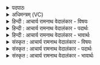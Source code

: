 <details><summary>पदपाठः</summary>

प्रा꣡ची꣢꣯म्। अ꣡नु꣢꣯। प्र꣣दि꣡श꣢म्। प्र꣣। दि꣡श꣢꣯म्। या꣣ति। चे꣡कि꣢꣯तत्। सम्। र꣣श्मि꣡भिः꣢। य꣣तते। दर्शतः꣢। र꣡थः꣢꣯। दै꣡व्यः꣢꣯। द꣣र्शतः꣢। र꣡थः꣢꣯। अ꣡ग्म꣢꣯न्। उ꣣क्था꣡नि꣢। पौ꣡ꣳस्या꣢꣯। इ꣡न्द्र꣢꣯म्। जै꣡त्रा꣢꣯य। ह꣣र्षयन्। व꣡ज्रः꣢꣯। च꣣। य꣢त्। भ꣡व꣢꣯थः। अ꣡न꣢꣯पच्युता। अन्। अ꣣पच्युता। सम꣡त्सु꣢। स꣣। म꣡त्सु। अ꣡न꣢꣯पच्युता। अन्। अ꣣पच्युता। १५९१।
</details>

<details><summary>अधिमन्त्रम् (VC)</summary>

- पवमानः सोमः
- अनानतः पारुच्छेपिः
- अत्यष्टिः
- गान्धारः
</details>

<details><summary>हिन्दी : आचार्य रामनाथ वेदालंकार - विषयः</summary>

अगले मन्त्र में यह कहा गया है कि परमात्मा की उपासना से जीव क्या प्राप्त करता है।
</details>

<details><summary>हिन्दी : आचार्य रामनाथ वेदालंकार - पदार्थः</summary>

पदार्थान्वयभाषाः -  परमेश्वर की मित्रता प्राप्त करके जीव (चेकितत्) विज्ञानवान् होता हुआ (प्राचीं प्रदिशम्) प्रकृष्ट दिशा की ओर (अनुधावति) अग्रसर होने लगता है। (दर्शतः) द्रष्टा वह (रथः) रथ के समान वेगवान् होता हुआ (रश्मिभिः) तेज की किरणों से (संयतते) संयुक्त हो जाता है। इसका (रथः) देहरूप रथ (दैव्यः) सज्जनों का हित करनेवाला और (दर्शतः) दर्शनीय हो जाता है। शुभगुणप्रेरक,सोम परमात्मा की उपासना से (उक्थानि) प्रशंसनीय (पौंस्या) बल (इन्द्रम्) जीवात्मा को (अग्मन्) प्राप्त होते हैं और उसे (जैत्राय) विजय के लिए (हर्षयन्) उत्साहित करते हैं, (यत्) क्योंकि,हे सद्गुणों की प्रेरणा करनेवाले जगदीश्वर ! आप (वज्रः च) और आपका व्रजतुल्य दण्ड देने का सामर्थ्य दोनों (अनपच्युता) अडिग होते हुए (समत्सु) देवासुरसङ्ग्रामों में (अनपच्युता) अटूट बलवाले (भवथः) होते हो ॥२॥
</details>

<details><summary>हिन्दी : आचार्य रामनाथ वेदालंकार - भावार्थः</summary>

भावार्थभाषाः -  परमेश्वर का सखा शत्रुओं से अपराजित होता हुआ सदा ही उत्कर्ष प्राप्त करता है ॥२॥
</details>

<details><summary>संस्कृत : आचार्य रामनाथ वेदालंकार - विषयः</summary>

अथ परमात्मोपासनया जीवः किं प्राप्नोतीत्युच्यते।
</details>

<details><summary>संस्कृत : आचार्य रामनाथ वेदालंकार - पदार्थः</summary>

पदार्थान्वयभाषाः -  परमेश्वरस्य सख्यं प्राप्य जीवः (चेकितत्) विज्ञानवान् सन् (प्राचीम् प्रदिशम्) प्रकृष्टां दिशम् (अनुयाति) अनुधावति। (दर्शतः) द्रष्टा, (रथः) रथ इव रंहणशीलः सः (रश्मिभिः) तेजःकिरणैः (संयतते) संगच्छते। अस्य (रथः) देहरूपः रथः (दैव्यः) देवेभ्यः सज्जनेभ्यो हितः, (दर्शतः) दर्शनीयश्च जायते। सोमस्य शुभगुणप्रेरकस्य परमात्मनः उपासनया (उक्थानि) प्रशंस्यानि (पौंस्या) पौंस्यानि बलानि (इन्द्रम्) जीवात्मानम् (अग्मन्) प्राप्नुवन्ति,तं च (जैत्राय) विजयाय (हर्षयन्) हर्षयन्ति उत्साहयन्ति।[हृष तुष्टौ,णिचि लङि प्रथमबहुवचने रूपम्। अडागमाभावश्छान्दसः।] (यत्) यस्मात्,हे सोम सद्गुणप्रेरक जगदीश्वर ! त्वम् (वज्रः च) वज्रोपलक्षितं त्वदीयं दण्डप्रदानरूपं सामर्थ्यं च उभौ युवाम् (अनपच्युता) अनपच्युतौ अस्खलितौ (समत्सु) देवासुरसंग्रामेषु (अनपच्युता) अप्रतिहतवीर्यौ (भवथः) जायेथे ॥२॥
</details>

<details><summary>संस्कृत : आचार्य रामनाथ वेदालंकार - भावार्थः</summary>

भावार्थभाषाः -  परमेश्वरस्य सखा शत्रुभिरपराजितः सन् सदैवोत्कर्षं प्राप्नोति ॥२॥
</details>
